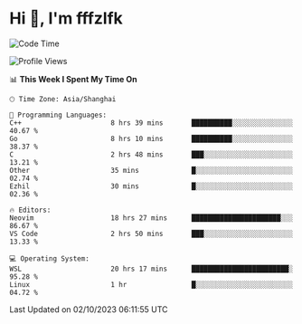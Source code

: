 # Hi 👋, I'm fffzlfk

<!--START_SECTION:waka-->
![Code Time](http://img.shields.io/badge/Code%20Time-464%20hrs-blue)

![Profile Views](http://img.shields.io/badge/Profile%20Views-0-blue)

📊 **This Week I Spent My Time On** 

```text
🕑︎ Time Zone: Asia/Shanghai

💬 Programming Languages: 
C++                      8 hrs 39 mins       ██████████░░░░░░░░░░░░░░░   40.67 % 
Go                       8 hrs 10 mins       ██████████░░░░░░░░░░░░░░░   38.37 % 
C                        2 hrs 48 mins       ███░░░░░░░░░░░░░░░░░░░░░░   13.21 % 
Other                    35 mins             █░░░░░░░░░░░░░░░░░░░░░░░░   02.74 % 
Ezhil                    30 mins             █░░░░░░░░░░░░░░░░░░░░░░░░   02.36 % 

🔥 Editors: 
Neovim                   18 hrs 27 mins      ██████████████████████░░░   86.67 % 
VS Code                  2 hrs 50 mins       ███░░░░░░░░░░░░░░░░░░░░░░   13.33 % 

💻 Operating System: 
WSL                      20 hrs 17 mins      ████████████████████████░   95.28 % 
Linux                    1 hr                █░░░░░░░░░░░░░░░░░░░░░░░░   04.72 % 
```


 Last Updated on 02/10/2023 06:11:55 UTC
<!--END_SECTION:waka-->

